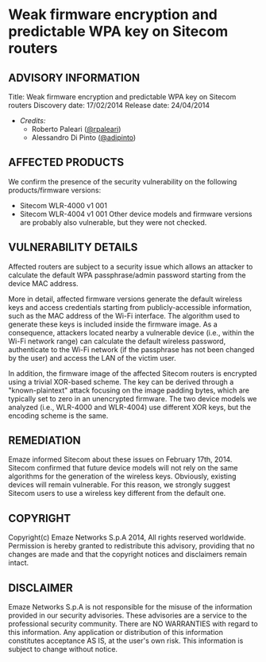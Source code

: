# Weak firmware encryption and predictable WPA key on Sitecom routers

## ADVISORY INFORMATION
Title:          Weak firmware encryption and predictable WPA key on Sitecom routers
Discovery date: 17/02/2014
Release date:   24/04/2014
* *Credits:*
  * Roberto Paleari ([@rpaleari](https://twitter.com/rpaleari))
  * Alessandro Di Pinto ([@adipinto](https://twitter.com/adipinto))

## AFFECTED PRODUCTS
We confirm the presence of the security vulnerability on the following products/firmware versions:
  * Sitecom WLR-4000 v1 001
  * Sitecom WLR-4004 v1 001
Other device models and firmware versions are probably also vulnerable, but they were not checked.

## VULNERABILITY DETAILS
Affected routers are subject to a security issue which allows an attacker to calculate the default WPA passphrase/admin password starting from the device MAC address.

More in detail, affected firmware versions generate the default wireless keys and access credentials starting from publicly-accessible information, such as the MAC address of the Wi-Fi interface. The algorithm used to generate these keys is included inside the firmware image. As a consequence, attackers located nearby a vulnerable device (i.e., within the Wi-Fi network range) can calculate the default wireless password, authenticate to the Wi-Fi network (if the passphrase has not been changed by the user) and access the LAN of the victim user.

In addition, the firmware image of the affected Sitecom routers is encrypted using a trivial XOR-based scheme. The key can be derived through a "known-plaintext" attack focusing on the image padding bytes, which are typically set to zero in an unencrypted firmware. The two device models we analyzed (i.e., WLR-4000 and WLR-4004) use different XOR keys, but the encoding scheme is the same.

## REMEDIATION
Emaze informed Sitecom about these issues on February 17th, 2014. Sitecom confirmed that future device models will not rely on the same algorithms for the generation of the wireless keys.  Obviously, existing devices will remain vulnerable. For this reason, we strongly suggest Sitecom users to use a wireless key different from the default one.

## COPYRIGHT
Copyright(c) Emaze Networks S.p.A 2014, All rights reserved worldwide. Permission is hereby granted to redistribute this advisory, providing that no changes are made and that the copyright notices and disclaimers remain intact.

## DISCLAIMER
Emaze Networks S.p.A is not responsible for the misuse of the information provided in our security advisories. These advisories are a service to the professional security community. There are NO WARRANTIES with regard to this information. Any application or distribution of this information constitutes acceptance AS IS, at the user's own risk. This information is subject to change without notice.